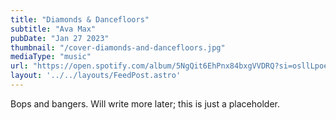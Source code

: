 ```yaml
---
title: "Diamonds & Dancefloors"
subtitle: "Ava Max"
pubDate: "Jan 27 2023"
thumbnail: "/cover-diamonds-and-dancefloors.jpg"
mediaType: "music"
url: "https://open.spotify.com/album/5NgQit6EhPnx84bxgVVDRQ?si=osllLpoeQDqmC0wZ2d8rJg"
layout: '../../layouts/FeedPost.astro'
---
```


Bops and bangers. Will write more later; this is just a placeholder.